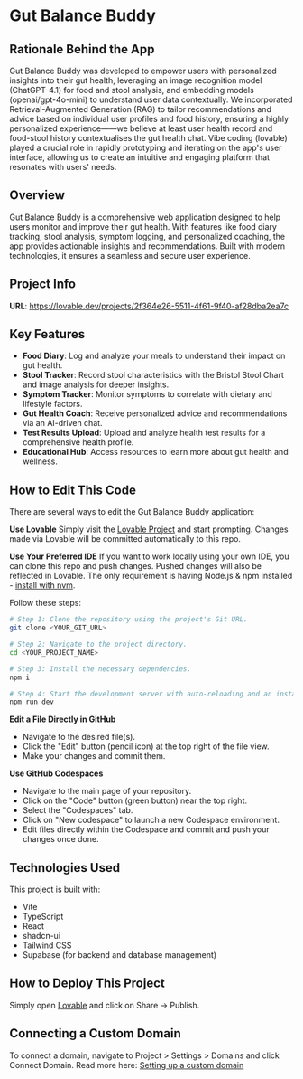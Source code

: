 # Gut Balance Buddy

## Rationale Behind the App
Gut Balance Buddy was developed to empower users with personalized insights into their gut health, leveraging an image recognition model (ChatGPT-4.1) for food and stool analysis, and embedding models (openai/gpt-4o-mini) to understand user data contextually. We incorporated Retrieval-Augmented Generation (RAG) to tailor recommendations and advice based on individual user profiles and food history, ensuring a highly personalized experience——we believe at least user health record and food-stool history contextualises the gut health chat. Vibe coding (lovable) played a crucial role in rapidly prototyping and iterating on the app's user interface, allowing us to create an intuitive and engaging platform that resonates with users' needs.

## Overview
Gut Balance Buddy is a comprehensive web application designed to help users monitor and improve their gut health. With features like food diary tracking, stool analysis, symptom logging, and personalized coaching, the app provides actionable insights and recommendations. Built with modern technologies, it ensures a seamless and secure user experience.

## Project Info
**URL**: https://lovable.dev/projects/2f364e26-5511-4f61-9f40-af28dba2ea7c

## Key Features
- **Food Diary**: Log and analyze your meals to understand their impact on gut health.
- **Stool Tracker**: Record stool characteristics with the Bristol Stool Chart and image analysis for deeper insights.
- **Symptom Tracker**: Monitor symptoms to correlate with dietary and lifestyle factors.
- **Gut Health Coach**: Receive personalized advice and recommendations via an AI-driven chat.
- **Test Results Upload**: Upload and analyze health test results for a comprehensive health profile.
- **Educational Hub**: Access resources to learn more about gut health and wellness.

## How to Edit This Code
There are several ways to edit the Gut Balance Buddy application:

**Use Lovable**
Simply visit the [Lovable Project](https://lovable.dev/projects/2f364e26-5511-4f61-9f40-af28dba2ea7c) and start prompting. Changes made via Lovable will be committed automatically to this repo.

**Use Your Preferred IDE**
If you want to work locally using your own IDE, you can clone this repo and push changes. Pushed changes will also be reflected in Lovable. The only requirement is having Node.js & npm installed - [install with nvm](https://github.com/nvm-sh/nvm#installing-and-updating).

Follow these steps:
```sh
# Step 1: Clone the repository using the project's Git URL.
git clone <YOUR_GIT_URL>

# Step 2: Navigate to the project directory.
cd <YOUR_PROJECT_NAME>

# Step 3: Install the necessary dependencies.
npm i

# Step 4: Start the development server with auto-reloading and an instant preview.
npm run dev
```

**Edit a File Directly in GitHub**
- Navigate to the desired file(s).
- Click the "Edit" button (pencil icon) at the top right of the file view.
- Make your changes and commit them.

**Use GitHub Codespaces**
- Navigate to the main page of your repository.
- Click on the "Code" button (green button) near the top right.
- Select the "Codespaces" tab.
- Click on "New codespace" to launch a new Codespace environment.
- Edit files directly within the Codespace and commit and push your changes once done.

## Technologies Used
This project is built with:
- Vite
- TypeScript
- React
- shadcn-ui
- Tailwind CSS
- Supabase (for backend and database management)

## How to Deploy This Project
Simply open [Lovable](https://lovable.dev/projects/2f364e26-5511-4f61-9f40-af28dba2ea7c) and click on Share -> Publish.

## Connecting a Custom Domain
To connect a domain, navigate to Project > Settings > Domains and click Connect Domain. Read more here: [Setting up a custom domain](https://docs.lovable.dev/tips-tricks/custom-domain#step-by-step-guide)
